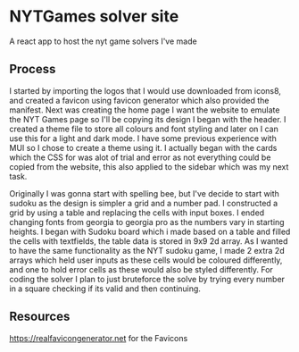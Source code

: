# NYTGames solver site
A react app to host the nyt game solvers I've made 

## Process
I started by importing the logos that I would use downloaded from icons8, and created a favicon using favicon generator which also provided the manifest. Next was creating the home page I want the website to emulate the NYT Games page so I'll be copying its design I began with the header. I created a theme file to store all colours and font styling and later on I can use this for a light and dark mode. I have some previous experience with MUI so I chose to create a theme using it. I actually began with the cards which the CSS for was alot of trial and error as not everything could be copied from the website, this also applied to the sidebar which was my next task.

Originally I was gonna start with spelling bee, but I've decide to start with sudoku as the design is simpler a grid and a number pad. I constructed a grid by using a table and replacing the cells with input boxes. I ended changing fonts from georgia to georgia pro as the numbers vary in starting heights. I began with Sudoku board which i made based on a table and filled the cells with textfields, the table data is stored in 9x9 2d array. As I wanted to have the same functionality as the NYT sudoku game, I made 2 extra 2d arrays which held user inputs as these cells would be coloured differently, and one to hold error cells as these would also be styled differently. For coding the solver I plan to just bruteforce the solve by trying every number in a square checking if its valid and then continuing.

## Resources
https://realfavicongenerator.net for the Favicons